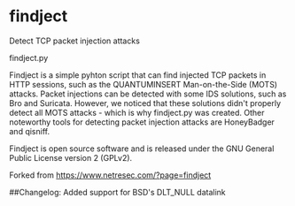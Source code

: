 # findject
Detect TCP packet injection attacks

findject.py

Findject is a simple pyhton script that can find injected TCP packets in HTTP sessions, such as the QUANTUMINSERT Man-on-the-Side (MOTS) attacks. Packet injections can be detected with some IDS solutions, such as Bro and Suricata. However, we noticed that these solutions didn't properly detect all MOTS attacks - which is why findject.py was created. Other noteworthy tools for detecting packet injection attacks are HoneyBadger and qisniff.

Findject is open source software and is released under the GNU General Public License version 2 (GPLv2).

Forked from https://www.netresec.com/?page=findject


##Changelog:
Added support for BSD's DLT_NULL datalink
